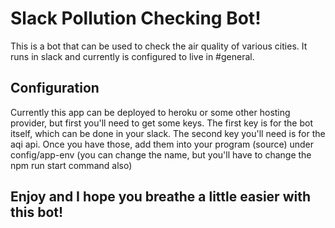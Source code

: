 # Slack Pollution Checking Bot!

This is a bot that can be used to check the air quality
of various cities. It runs in slack and currently is
configured to live in #general.

## Configuration

Currently this app can be deployed to heroku or some other
hosting provider, but first you'll need to get some keys.
The first key is for the bot itself, which can be done in
your slack. The second key you'll need is for the aqi api.
Once you have those, add them into your program (source)
under config/app-env (you can change the name, but you'll
have to change the npm run start command also)

## Enjoy and I hope you breathe a little easier with this bot!
